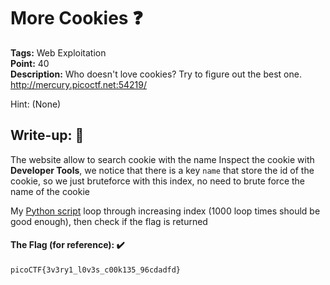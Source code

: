# More Cookies ❓
**Tags:** Web Exploitation<br>
**Point:** 40  <br>
**Description:** Who doesn't love cookies? Try to figure out the best one. http://mercury.picoctf.net:54219/

Hint:
(None)

## Write-up: 📝

The website allow to search cookie with the name
Inspect the cookie with **Developer Tools**, we notice that there is a key `name` that store the id of the cookie, so we just bruteforce with this index, no need to brute force the name of the cookie

My [Python script](/Web/picoCTF/Cookies/solve.py) loop through increasing index (1000 loop times should be good enough), then check if the flag is returned

#### The Flag (for reference): ✔️
```
picoCTF{3v3ry1_l0v3s_c00k135_96cdadfd}
```